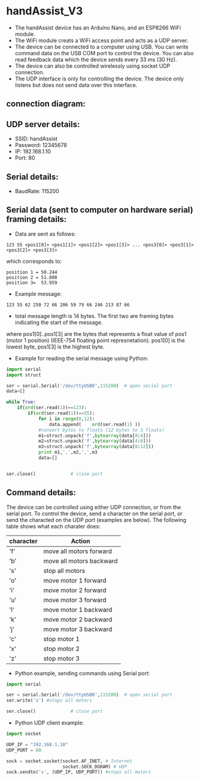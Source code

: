 # handAssist_V3
- The handAssist device has an Arduino Nano, and an ESP8266 WiFi module.
- The WiFi module creats a WiFi access point and acts as a UDP server.
- The device can be connected to a computer using USB. You can write command data on the USB COM port to control the device. 
You can also read feedback data which the device sends every 33 ms (30 Hz).
- The device can also be controlled wirelessly using socket UDP connection.
- The UDP interface is only for controlling the device. The device only listens but does not send data over this interface.

## connection diagram:


## UDP server details:
- SSID: handAssist
- Password: 12345678
- IP: 192.168.1.10
- Port: 80

## Serial details:
- BaudRate: 115200

## Serial data (sent to computer on hardware serial) framing details:
- Data are sent as follows:
```
123 55 <pos1[0]> <pos1[1]> <pos1[2]> <pos1[3]> ... <pos3[0]> <pos3[1]> <pos3[2]> <pos3[3]>
```
which corresponds to:
```
position 1 = 50.244
position 2 = 51.808
position 3=  53.959
```
- Example message:
```
123 55 62 250 72 66 206 59 79 66 246 213 87 66
```
- total message length is 14 bytes. The first two are framing bytes indicating the start of the message.

where pos1[0]..pos1[3] are the bytes that represents a float value of pos1 (motor 1 position) (IEEE-754 floating point represnetation). pos1[0] is the lowest byte, pos1[3] is the highest byte.

- Example for reading the serial message using Python:
```Python
import serial
import struct

ser = serial.Serial('/dev/ttyUSB0',115200)  # open serial port
data=[]

while True:
    if(ord(ser.read(1))==123):
        if(ord(ser.read(1))==55):
            for i in range(0,12):
                data.append(    ord(ser.read(1) ))
            #convert bytes to floats (12 bytes to 3 floats)
            m1=struct.unpack('f',bytearray(data[0:4]))
            m2=struct.unpack('f',bytearray(data[4:8]))
            m3=struct.unpack('f',bytearray(data[8:12]))
            print m1,',',m2,',',m3
            data=[]


ser.close()             # close port
```



## Command details:
The device can be controlled using either UDP connection, or from the serial port. To control the device, send a character on the serial port, or send the characted on the UDP port (examples are below).
The following table shows what each charater does:

| character     | Action                               |
| ------------- | ------------------------------------ |
| 'f'           |       move all motors forward        |
| 'b'           |       move all motors backward       |
| 's'           |       stop all motors                |
| 'o'           |       move  motor 1 forward          |
| 'i'           |       move  motor 2 forward          |
| 'u'           |       move  motor 3 forward          |
| 'l'           |       move  motor 1 backward         |
| 'k'           |       move  motor 2 backward         |
| 'j'           |       move  motor 3 backward         |
| 'c'           |       stop  motor 1                  |
| 'x'           |       stop  motor 2                  |
| 'z'           |       stop  motor 3                  |

- Python example, sending commands using Serial port: 
```Python
import serial

ser = serial.Serial('/dev/ttyUSB0',115200)  # open serial port
ser.write('s') #stops all motors

ser.close()             # close port
```

- Python UDP client example: 
```Python
import socket

UDP_IP = "192.168.1.10"
UDP_PORT = 80

sock = socket.socket(socket.AF_INET, # Internet
                     socket.SOCK_DGRAM) # UDP
sock.sendto('s', (UDP_IP, UDP_PORT)) #stops all motors


```
